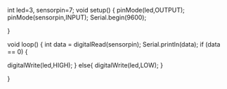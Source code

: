 int 
led=3, 
sensorpin=7; 
void setup() {
pinMode(led,OUTPUT); 
pinMode(sensorpin,INPUT); 
Serial.begin(9600); 

}

void loop() {
int data = digitalRead(sensorpin); 
Serial.println(data); 
if (data == 0) { 
  
  digitalWrite(led,HIGH); 
  }
  else{
    digitalWrite(led,LOW); 
    }

}
